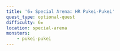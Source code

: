 ```yaml
---
title: '6★ Special Arena: HR Pukei-Pukei'
quest_type: optional-quest
difficulty: 6★
location: special-arena
monsters:
    - pukei-pukei
---
```

